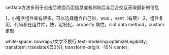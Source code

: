setData方法多用于点击后改变页面信息或者刷新后与后台交互获取最新的信息


1，小程序组件库有很多，可以选择适合自己的，wux ，vant（有赞）
2，组件复用，代码都在组件库，快，定制化，property 属性，slot
data   method，custom定制 

white-space: nowrap;//文字不换行
  text-rendering:optimizeLegibility;
   transform: translateX(50%);
  transform-origin: -10% center;